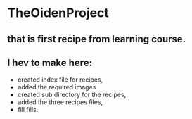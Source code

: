 # TheOidenProject
## that is first recipe from learning course.
## I hev to make here:
- created index file for  recipes, 
- added the required images 
- created sub directory for the recipes, 
- added the three recipes files, 
- fill fills.